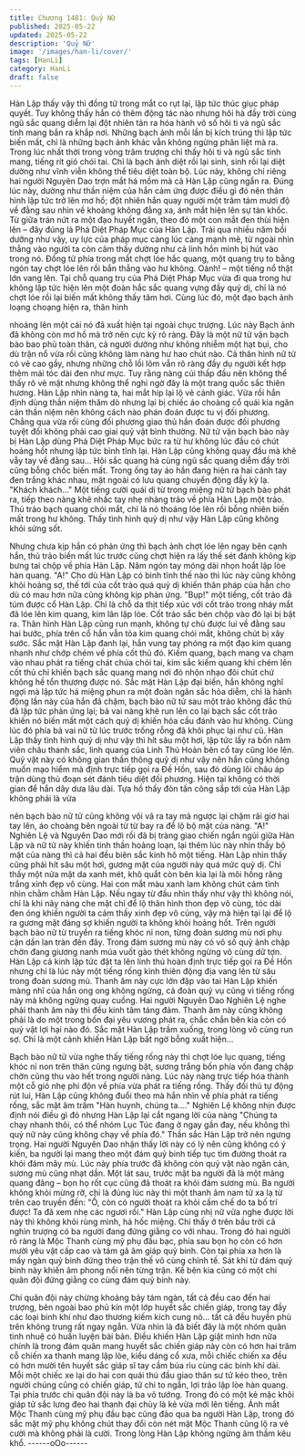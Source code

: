 ```yaml
---
title: Chương 1481: Quỷ Nữ
published: 2025-05-22
updated: 2025-05-22
description: 'Quỷ Nữ'
image: '/images/han-li/cover/'
tags: [HanLi]
category: HanLi
draft: false
---
```


Hàn Lập thấy vậy thì đồng tử trong mắt co rụt lại, lập tức thúc giục
pháp quyết. Tuy không thấy hắn có thêm động tác nào nhưng hôi
hà đầy trời cùng ngũ sắc quang diễm lại đột nhiên tản ra hóa
hành vô số hôi ti và ngũ sắc tinh mang bắn ra khắp nơi. Những
bạch ảnh mỗi lần bị kích trúng thì lập tức biến mất, chỉ là những
bạch ảnh khác vẫn không ngừng phân liệt mà ra.
Trong lúc nhất thời trong vòng trăm trượng chỉ thấy hôi ti và ngũ
sắc tinh mang, tiếng rít gió chói tai. Chỉ là bạch ảnh diệt rồi lại
sinh, sinh rồi lại diệt dường như vĩnh viễn không thể tiêu diệt toàn
bộ. Lúc này, không chỉ riêng hai người Nguyên Dao trợn mắt há
mồm mà cả Hàn Lập cũng ngẩn ra.
Đúng lúc này, dường như thần niệm của hắn cảm ứng được điều
gì đó nên thân hình lập tức trở lên mơ hồ; đột nhiên hắn quay
người một trăm tám mươi độ về đằng sau nhìn về khoảng không
đằng xa, ánh mắt hiện lên sự tàn khốc. Từ giữa trán nứt ra một
đạo huyết ngân, theo đó một con mắt đen thùi hiện lên – đây
đúng là Phá Diệt Pháp Mục của Hàn Lập.
Trải qua nhiều năm bồi dưỡng như vậy, uy lực của pháp mục
càng lúc càng mạnh mẽ, từ ngoài nhìn thẳng vào người ta còn
cảm thấy dường như cả linh hồn mình bị hút vào trong nó.
Đồng tử phía trong mắt chợt lóe hắc quang, một quang trụ to
bằng ngón tay chợt lóe lên rồi bắn thẳng vào hư không. Oành! –
một tiếng nổ thật lớn vang lên.
Tại chỗ quang trụ của Phá Diệt Pháp Mục vừa đi qua trong hư
không lập tức hiện lên một đoàn hắc sắc quang vựng đầy quỷ dị,
chỉ là nó chợt lóe rồi lại biến mất không thấy tăm hơi.
Cùng lúc đó, một đạo bạch ảnh loạng choạng hiện ra, thân hình

nhoáng lên một cái nó đã xuất hiện tại ngoài chục trượng.
Lúc này Bạch ảnh đã không còn mơ hồ mà trở nên cực kỳ rõ
ràng. Đây là một nữ tử vận bạch bào bao phủ toàn thân, cả người
dường như không nhiễm một hạt bụi, cho dù trận nổ vừa rồi cũng
không làm nàng hư hao chút nào. Cả thân hình nữ tử có vẻ cao
gầy, nhưng những chỗ lồi lõm vẫn rõ ràng đầy dụ người kết hợp
thêm mái tóc dài đen như mực.
Tuy rằng nàng cúi thấp đầu nên không thể thấy rõ vẻ mặt nhưng
không thể nghi ngờ đây là một trang quốc sắc thiên hương. Hàn
Lập nhìn nàng ta, hai mắt híp lại lộ vẻ cảnh giác.
Vừa rồi hắn định dùng thần niệm thăm dò nhưng lại bị chiếc áo
choàng cổ quái kia ngăn cản thần niệm nên không cách nào phán
đoán được tu vị đối phương. Chẳng qua vừa rồi cùng đối phương
giao thủ hắn đoán được đối phương tuyệt đối không phải cao giai
quỷ vật bình thường.
Nữ tử vận bạch bào này bị Hàn Lập dùng Phá Diệt Pháp Mục bức
ra từ hư không lúc đầu có chút hoảng hốt nhưng lập tức bình tĩnh
lại.
Hàn Lập cũng không quay đầu mà khẽ vẫy tay về đằng sau…
Hôi sắc quang hà cùng ngũ sắc quang diễm đầy trời cũng bỗng
chốc biến mất.
Trong ống tay áo hắn đang hiện ra hai cánh tay đen trắng khác
nhau, mặt ngoài có lưu quang chuyển động đầy kỳ lạ.
"Khách khách…" Một tiếng cười quái dị từ trong miệng nữ tử
bạch bào phát ra, tiếp theo nàng khẽ nhấc tay nhẹ nhảng trảo về
phía Hàn Lập một trảo.
Thủ trảo bạch quang chói mắt, chỉ là nó thoáng lóe lên rồi bỗng
nhiên biến mất trong hư không.
Thấy tình hình quỷ dị như vậy Hàn Lập cũng không khỏi sửng sốt.

Nhưng chưa kịp hắn có phản ứng thì bạch ảnh chợt lóe lên ngay
bên cạnh hắn, thủ trảo biến mất lúc trước cũng chợt hiện ra lấy
thế sét đánh không kịp bưng tai chộp về phía Hàn Lập. Năm ngón
tay móng dài nhọn hoắt lập lòe hàn quang.
"A!" Cho dù Hàn Lập có bình tĩnh thế nào thì lúc này cũng không
khỏi hoảng sợ, thế tới của cốt trảo quá quỷ dị khiến thân pháp
của hắn cho dù có mau hơn nữa cũng không kịp phản ứng.
"Bụp!" một tiếng, cốt trảo đã túm được cổ Hàn Lập.
Chỉ là chỗ da thịt tiếp xúc với cốt trảo trong nháy mắt đã lóe lên
kim quang, kim lân lập lòe. Cốt trảo sắc bén chộp vào đó lại bị bật
ra.
Thân hình Hàn Lập cũng run mạnh, không tự chủ được lui về
đằng sau hai bước, phía trên cổ hắn vẫn tỏa kim quang chói mắt,
không chút bị xây sước.
Sắc mặt Hàn Lập đanh lại, hắn vung tay phóng ra một đạo kim
quang nhanh như chớp chém về phía cốt thủ đó. Kiếm quang,
bạch mang va chạm vào nhau phát ra tiếng chát chúa chói tai,
kim sắc kiếm quang khi chém lên cốt thủ chỉ khiến bạch sắc
quang mang nơi đó nhộn nhạo đôi chút chứ không hề tổn thương
được nó. Sắc mặt Hàn Lập đại biến, hắn không nghĩ ngợi mà lập
tức há miệng phun ra một đoàn ngân sắc hỏa diễm, chỉ là hành
động lần này của hắn đã chậm, bạch bào nữ tử sau một trảo
không đắc thủ đã lập tức phản ứng lại; bả vai nàng khẽ run lên co
lại bạch sắc cốt trảo khiến nó biến mất một cách quỷ dị khiến hỏa
cầu đánh vào hư không. Cùng lúc đó phía bả vai nữ tử lúc trước
trống rỗng đã khôi phục lại như cũ.
Hàn Lập thấy tình hình quỷ dị như vậy thì hít sâu một hơi, lập tức
lấy ra bốn năm viên châu thanh sắc, linh quang của Linh Thú
Hoàn bên cổ tay cũng lóe lên. Quỷ vật này có không gian thần
thông quỷ dị như vậy nên hắn cũng không muốn mạo hiểm mà
định trực tiếp gọi ra Đề Hồn, sau đó dùng lôi châu áp trận dùng
thủ đoạn sét đánh tiêu diệt đối phương. Hiện tại không có thời
gian để hắn dây dưa lâu dài.
Tựa hồ thấy đòn tấn công sắp tới của Hàn Lập không phải là vừa

nên bạch bào nữ tử cũng không vội vã ra tay mà ngược lại chậm
rãi giơ hai tay lên, áo choàng bên ngoài từ từ bay ra để lộ bộ mặt
của nàng.
"A!" Nghiên Lệ và Nguyên Dao mới rồi đã bị tràng giao chiến ngắn
ngủi giữa Hàn Lập và nữ tử này khiến tinh thần hoảng loạn, lại
thêm lúc này nhìn thấy bộ mặt của nàng thì cả hai đều biên sắc
kinh hô một tiếng. Hàn Lập nhìn thấy cũng phải hít sâu một hơi,
gương mặt của người này quá mức quỷ dị.
Chỉ thấy một nửa mặt da xanh mét, khô quắt còn bên kia lại là
môi hồng răng trắng xinh đẹp vô cùng. Hai con mắt màu xanh lam
không chút cảm tình nhìn chằm chằm Hàn Lập.
Nếu ngay từ đầu nhìn thấy như vậy thì không nói, chỉ là khi nãy
nàng che mặt chỉ để lộ thân hình thon đẹp vô cùng, tóc dài đen
óng khiến người ta cảm thấy xinh đẹp vô cùng, vậy mà hiện tại lại
để lộ ra gương mặt đáng sợ khiến người ta không khỏi hoảng hốt.
Trên người bạch bào nữ từ truyền ra tiếng khóc nỉ non, từng đoàn
sương mù nơi phụ cận dần lan tràn đến đây.
Trong đám sương mù này có vô số quỷ ảnh chập chờn đang
giương nanh múa vuốt gào thét không ngừng vô cùng dữ tợn.
Hàn Lập cả kinh lập tức đặt ta lên linh thú hoàn định trực tiếp gọi
ra Đề Hồn nhưng chỉ là lúc này một tiếng rống kinh thiên động địa
vang lên từ sâu trong đoàn sương mù.
Thanh âm này cực lớn đập vào tai Hàn Lập khiến màng nhĩ của
hắn ong ong không ngừng, cả đoàn quỷ vụ cũng vì tiếng rống này
mà không ngừng quay cuồng.
Hai người Nguyên Dao Nghiên Lệ nghe phải thanh âm này thì
đều kinh tâm táng đảm.
Thanh âm này cũng không phải là do một trong bốn đại yêu
vương phát ra, chắc chắn bên kia còn có quỷ vật lợi hại nào đó.
Sắc mặt Hàn Lập trầm xuống, trong lòng vô cùng run sợ. Chỉ là
một cảnh khiến Hàn Lập bất ngờ bỗng xuất hiện…

Bạch bào nữ tử vừa nghe thấy tiếng rống này thì chợt lóe lục
quang, tiếng khóc nỉ non trên thân cũng ngưng bặt, sương trắng
bốn phía vốn đang chập chờn cũng thu vào hết trong người nàng.
Lúc này nàng trực tiếp hóa thành một cỗ gió nhẹ phi độn về phía
vừa phát ra tiếng rống.
Thấy đối thủ tự động rút lui, Hàn Lập cũng không đuổi theo mà
hắn nhìn về phía phát ra tiếng rống, sắc mặt âm trầm "Hàn huynh,
chúng ta…." Nghiên Lệ không nhịn được định nói điều gì đó
nhưng Hàn Lập lại cắt ngang lời của nàng "Chúng ta chạy nhanh
thôi, có thể nhóm Lục Túc đang ở ngay gần đay, nếu không thì
quỷ nữ này cũng không chạy về phía đó." Thần sắc Hàn Lập trở
nên ngưng trọng.
Hai người Nguyên Dao nhận thấy lời này có lý nên cũng không có
ý kiến, ba người lại mang theo một đám quỷ binh tiếp tục tìm
đường thoát ra khỏi đám mây mù. Lúc này phía trước đã không
còn quỷ vật nào ngăn cản, sương mù cũng nhạt dần. Một lát sau,
trước mặt ba người đã là một mảng quang đãng – bọn họ rốt cục
cũng đã thoát ra khỏi đám sương mù.
Ba người không khỏi mừng rỡ, chỉ là đúng lúc này thì một thanh
âm nam tử xa lạ từ trên cao truyền đến: "Ồ, còn có người thoát ra
khỏi cấm chế do ta bố trí được! Ta đã xem nhẹ các ngươi rồi."
Hàn Lập cùng nhị nữ vừa nghe được lời này thì không khỏi rùng
mình, há hốc miệng. Chỉ thấy ở trên bầu trời cả nghìn trượng có
ba người đang đứng giằng co với nhau.
Trong đó hai người rõ ràng là Mộc Thanh cùng mỹ phụ đầu bạc,
phía sau bọn họ còn có hơn mười yêu vật cấp cao và tám gã âm
giáp quỷ binh.
Còn tại phía xa hơn là mấy ngàn quỷ binh đứng theo trận thế vô
cùng chỉnh tế. Sát khí từ đám quỷ binh này khiến âm phong nổi
nên từng trận.
Kế bên kia cũng có một chi quân đội đứng giằng co cùng đám quỷ
binh này.

Chi quân đội này chừng khoảng bảy tám ngàn, tất cả đều cao đến
hai trượng, bên ngoài bao phủ kín một lớp huyết sắc chiến giáp,
trong tay đầy các loại binh khí như đao thương kiếm kích cung
nỏ… tất cả đều huyền phù trên không trung rất ngay ngắn. Vừa
nhìn là đã biết đây là một nhóm quân tinh nhuệ có huấn luyện bài
bản.
Điều khiến Hàn Lập giật mình hơn nữa chính là trong đám quân
mang huyết sắc chiến giáp này còn có hơn hai trăm cỗ chiến xa
thanh mang lập lòe, kiểu dáng cổ xưa, mỗi chiếc chiến xa đều có
hơn mười tên huyết sắc giáp sĩ tay cầm búa rìu cùng các binh khí
dài. Mỗi một chiếc xe lại do hai con quái thú đầu giao thân sư tử
kéo theo, trên người chúng cũng có chiến giáp, tứ chi to ngắn, lợi
trảo lập lòe hàn quang.
Tại phía trước chi quân đội này là ba võ tướng. Trong đó có một
kẻ mặc khôi giáp tử sắc lưng đeo hai thanh đại chùy là kẻ vừa
mới lên tiếng. Ánh mắt Mộc Thanh cùng mỹ phụ đầu bạc cũng
đảo qua ba người Hàn Lập, trong đó sắc mặt mỹ phụ không chút
thay đổi còn nét mặt Mộc Thanh cũng lộ ra vẻ cười mà không
phải là cười.
Trong lòng Hàn Lập không ngừng âm thầm kêu khổ.
------oOo------
